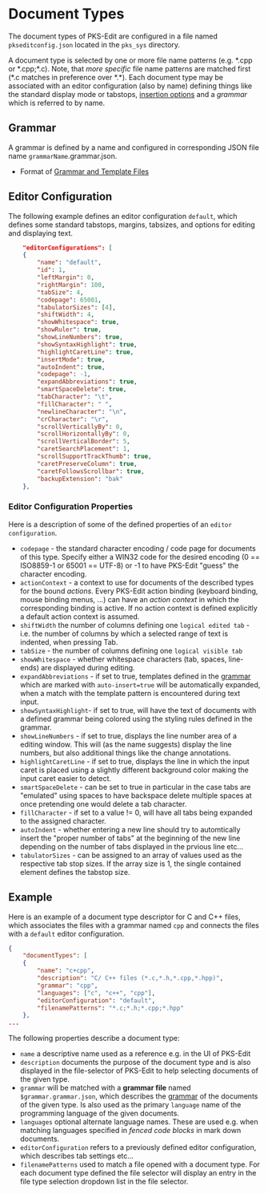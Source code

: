 # Document Types

The document types of PKS-Edit are configured in a file named `pkseditconfig.json` located in the `pks_sys` directory.

A document type is selected by one or more file name patterns (e.g. \*.cpp or \*.cpp;\*.c). Note, that _more specific_ file name patterns are matched first (\*.c matches in preference over \*.\*).
Each document type may be associated with an editor configuration (also by name) defining things like the standard display mode or tabstops, [insertion options](editing_files.md#editing-text) and
a _grammar_ which is referred to by name.

## Grammar

A grammar is defined by a name and configured in corresponding JSON file name `grammarName`.grammar.json.

- Format of [Grammar and Template Files](grammar.md)

## Editor Configuration
The following example defines an editor configuration `default`, which defines some standard tabstops, margins, tabsizes, and options for editing and displaying text.

```json
    "editorConfigurations": [
    {
        "name": "default",
        "id": 1,
        "leftMargin": 0,
        "rightMargin": 100,
        "tabSize": 4,
        "codepage": 65001,
        "tabulatorSizes": [4],
        "shiftWidth": 4,
        "showWhitespace": true,
        "showRuler": true,
        "showLineNumbers": true,
        "showSyntaxHighlight": true,
        "highlightCaretLine": true,
        "insertMode": true,
        "autoIndent": true,
        "codepage": -1,
        "expandAbbreviations": true,
        "smartSpaceDelete": true,
        "tabCharacter": "\t",
        "fillCharacter": " ",
        "newlineCharacter": "\n",
        "crCharacter": "\r",
        "scrollVerticallyBy": 0,
        "scrollHorizontallyBy": 0,
        "scrollVerticalBorder": 5,
        "caretSearchPlacement": 1,
        "scrollSupportTrackThumb": true,
        "caretPreserveColumn": true,
        "caretFollowsScrollbar": true,
        "backupExtension": "bak"
    },

```

### Editor Configuration Properties
Here is a description of some of the defined properties of an `editor configuration`.

- `codepage` - the standard character encoding / code page for documents of this type. Specify either a WIN32 code for the desired encoding (0 == ISO8859-1 or 
   65001 == UTF-8) or -1 to have PKS-Edit "guess" the character encoding.
- `actionContext` - a context to use for documents of the described types for the bound _actions_. Every PKS-Edit action binding (keyboard binding, mouse binding
  menus, ...) can have an _action context_ in which the corresponding binding is active. If no action context is defined explicitly a default action context
  is assumed.
- `shiftWidth` the number of columns defining one `logical edited tab` - i.e. the number of columns by which a selected range of text is indented, when pressing Tab.
- `tabSize` - the number of columns defining one `logical visible tab`
- `showWhitespace` - whether whitespace characters (tab, spaces, line-ends) are displayed during editing.
- `expandAbbreviations` - if set to true, templates defined in the [grammar](grammar.md) which are marked with `auto-insert=true` will be
  automatically expanded, when a match with the template pattern is encountered during text input.
- `showSyntaxHighlight`- if set to true, will have the text of documents with a defined grammar being colored using the styling rules defined in the grammar.
- `showLineNumbers` - if set to true, displays the line number area of a editing window. This will (as the name suggests) display the line numbers, but also
  additional things like the change annotations.
- `highlightCaretLine` - if set to true, displays the line in which the input caret is placed using a slightly different background color making 
  the input caret easier to detect.
- `smartSpaceDelete` - can be set to true in particular in the case tabs are "emulated" using spaces to have backspace delete multiple spaces at once
  pretending one would delete a tab character.
- `fillCharacter` - if set to a value != 0, will have all tabs being expanded to the assigned character.
- `autoIndent` - whether entering a new line should try to automtically insert the "proper number of tabs" at the beginning of the new line depending
  on the number of tabs displayed in the prvious line etc...
- `tabulatorSizes` - can be assigned to an array of values used as the respective tab stop sizes. If the array size is 1, the single contained 
  element defines the tabstop size.
 
## Example
Here is an example of a document type descriptor for C and C++ files, which associates the files with a grammar named `cpp` and connects the files with a `default` editor configuration.

```json
{
    "documentTypes": [
    {
        "name": "c+cpp",
        "description": "C/ C++ files (*.c,*.h,*.cpp,*.hpp)",
        "grammar": "cpp",
        "languages": ["c", "c++", "cpp"],
        "editorConfiguration": "default",
        "filenamePatterns": "*.c;*.h;*.cpp;*.hpp"
    },
...

```

The following properties describe a document type:
- `name` a descriptive name used as a reference e.g. in the UI of PKS-Edit
- `description` documents the purpose of the document type and is also displayed in the file-selector of PKS-Edit to help selecting documents
  of the given type.
- `grammar` will be matched with a **grammar file** named `$grammar.grammar.json`, which describes the [grammar](grammar.md) of the documents
  of the given type. Is also used as the primary `language` name of the programming language of the given documents.
- `languages` optional alternate language names. These are used e.g. when matching languages specified in *fenced code blocks*  in mark down
  documents.
- `editorConfiguration` refers to a previously defined editor configuration, which describes tab settings etc...
- `filenamePatterns` used to match a file opened with a document type. For each document type defined the file selector will display an
  entry in the file type selection dropdown list in the file selector.

